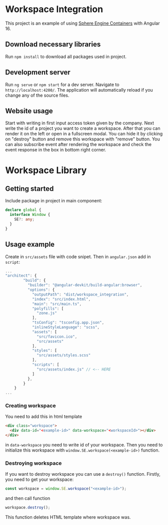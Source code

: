 # Workspace Integration

This project is an example of using [Sphere Engine Containers](https://sphere-engine.com/containers)
with Angular 16.

## Download necessary libraries

Run `npm install` to download all packages used in project.

## Development server

Run `ng serve` or `npm start` for a dev server. Navigate to `http://localhost:4200/`. The application will automatically reload if you change any of the source files.

## Website usage

Start with writing in first input access token given by the company. Next write the id of a project you want to create a workspace. After that you can render it on the left or open in a fullscreen modal. You can hide it by clicking on "destroy" button and remove this workspace with "remove" button. You can also subscribe event after rendering the workspace and check the event response in the box in bottom right corner.

# Workspace Library

## Getting started

Include package in project in main component:

```ts
declare global {
  interface Window {
    SE?: any;
  }
}
```

## Usage example

Create in `src/assets` file with code snipet. Then in `angular.json` add in `script`:

```ts
...
"architect": {
        "build": {
          "builder": "@angular-devkit/build-angular:browser",
          "options": {
            "outputPath": "dist/workspace_integration",
            "index": "src/index.html",
            "main": "src/main.ts",
            "polyfills": [
              "zone.js"
            ],
            "tsConfig": "tsconfig.app.json",
            "inlineStyleLanguage": "scss",
            "assets": [
              "src/favicon.ico",
              "src/assets"
            ],
            "styles": [
              "src/assets/styles.scss"
            ],
            "scripts": [
              "src/assets/index.js" // <-- HERE
            ]
          },
        }
    }
...
```

### Creating workspace

You need to add this in html template

```html
<div class="workspace">
  <div data-id="<example-id>" data-workspace="<workspaceId>"></div>
</div>
```

in `data-workspace` you need to write id of your workspace. Then you need to initialize this workspace with `window.SE.workspace(<example-id>)` function.

### Destroying workspace

If you want to destroy workspace you can use a `destroy()` function. Firstly, you need to get your workspace:

```ts
const workspace = window.SE.workspace("<example-id>");
```

and then call function

```ts
workspace.destroy();
```

This function deletes HTML template where workspace was.
